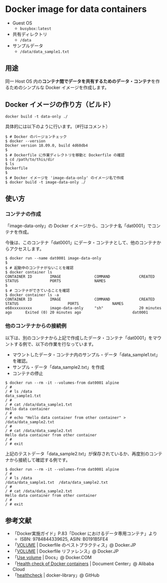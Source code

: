 # Docker image for data containers

- Guest OS
    - `busybox:latest`
- 共有ディレクトリ
    - `/data`
- サンプルデータ
    - `/data/data_sample1.txt`

## 用途

同一 Host OS 内の**コンテナ間でデータを共有するためのデータ・コンテナ**を作るためのシンプルな Docker イメージを作成します。

## Docker イメージの作り方（ビルド）

```
docker build -t data-only ./
```

具体的には以下のように行います。（#行はコメント）

```shellsession
$ # Docker のバージョンチェック
$ docker --version
Docker version 18.09.0, build 4d60db4
$ 
$ # Dockerfile に作業ディレクトリを移動と Dockerfile の確認
$ cd /path/to/this/dir
$ ls
Dockerfile
$
$ # Docker イメージを 'image-data-only' のイメージ名で作成
$ docker build -t image-data-only ./
```

## 使い方

### コンテナの作成

「image-data-only」の Docker イメージから、コンテナ名「dat0001」でコンテナを作成。

今後は、このコンテナ「dat0001」にデータ・コンテナとして、他のコンテナからアクセスします。

```shellsession
$ docker run --name dat0001 image-data-only
$ 
$ # 起動中のコンテナがないことを確認
$ docker container ls
CONTAINER ID        IMAGE               COMMAND             CREATED             STATUS              PORTS               NAMES
$ 
$ # コンテナができていることを確認
$ docker container ls -a
CONTAINER ID        IMAGE               COMMAND             CREATED             STATUS                      PORTS               NAMES
e68xxxxxxxxx        image-data-only     "sh"                20 minutes ago      Exited (0) 20 minutes ago                       dat0001
```


### 他のコンテナからの接続例

以下は、別のコンテナから上記で作成したデータ・コンテナ「dat0001」をマウントする例で、以下の作業を行なっています。

- マウントしたデータ・コンテナ内のサンプル・データ「data_sample1.txt」を確認。
- サンプル・データ「data_sample2.txt」を作成
- コンテナの停止

```shellsession
$ docker run --rm -it --volumes-from dat0001 alpine
/ # 
/ # ls /data
data_sample1.txt
/ # 
/ # cat /data/data_sample1.txt
Hello data container
/ # 
/ # echo "Hello data container from other container" > /data/data_sample2.txt
/ # 
/ # cat /data/data_sample2.txt
Hello data container from other container
/ # 
/ # exit
```

上記のテストデータ「data_sample2.txt」が保存されているか、再度別のコンテナから接続して確認する例です。

```shellsession
$ docker run --rm -it --volumes-from dat0001 alpine
/ # 
/ # ls /data
/data/data_sample1.txt  /data/data_sample2.txt
/ # 
/ # cat /data/data_sample2.txt
Hello data container from other container
/ # 
/ # exit
```

## 参考文献

- 「Docker実施ガイド」P.83「Docker におけるデータ専用コンテナ」より
    - ISBN: 9784844339625, ASIN: B0191B5FE4
- 「[VOLUME](http://docs.docker.jp/engine/articles/dockerfile_best-practice.html#volume) | Dockerfile のベストプラクティス」@ Docker.JP
- 「[VOLUME](http://docs.docker.jp/engine/reference/builder.html#volume) | Dockerfile リファレンス」@ Docker.JP
- 「[Use volume](https://docs.docker.com/storage/) | Docs」@ Docker.COM
- 「[Health check of Docker containers](https://www.alibabacloud.com/help/doc-detail/58588.htm) | Document Center」@ Alibaba Cloud
- 「[healthcheck](https://github.com/docker-library/healthcheck) | docker-library」@ GitHub
